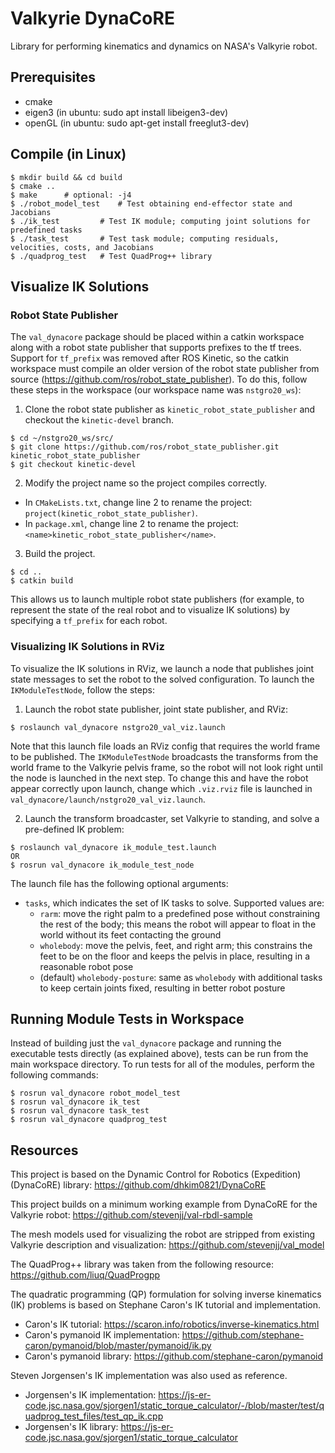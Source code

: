 # Valkyrie DynaCoRE

Library for performing kinematics and dynamics on NASA's Valkyrie robot.



## Prerequisites
- cmake
- eigen3 (in ubuntu: sudo apt install libeigen3-dev)
- openGL (in ubuntu: sudo apt-get install freeglut3-dev)



## Compile (in Linux)
```
$ mkdir build && cd build
$ cmake ..
$ make		# optional: -j4
$ ./robot_model_test	# Test obtaining end-effector state and Jacobians
$ ./ik_test 		# Test IK module; computing joint solutions for predefined tasks
$ ./task_test		# Test task module; computing residuals, velocities, costs, and Jacobians
$ ./quadprog_test	# Test QuadProg++ library
```



## Visualize IK Solutions

### Robot State Publisher
The ```val_dynacore``` package should be placed within a catkin workspace along with a robot state publisher that supports prefixes to the tf trees.  Support for ```tf_prefix``` was removed after ROS Kinetic, so the catkin workspace must compile an older version of the robot state publisher from source (https://github.com/ros/robot_state_publisher).  To do this, follow these steps in the workspace (our workspace name was ```nstgro20_ws```):
1. Clone the robot state publisher as ```kinetic_robot_state_publisher``` and checkout the ```kinetic-devel``` branch.
```
$ cd ~/nstgro20_ws/src/
$ git clone https://github.com/ros/robot_state_publisher.git kinetic_robot_state_publisher
$ git checkout kinetic-devel
```
2. Modify the project name so the project compiles correctly.
- In ```CMakeLists.txt```, change line 2 to rename the project: ```project(kinetic_robot_state_publisher)```.
- In ```package.xml```, change line 2 to rename the project: ```<name>kinetic_robot_state_publisher</name>```.

3. Build the project.
```
$ cd ..
$ catkin build
```

This allows us to launch multiple robot state publishers (for example, to represent the state of the real robot and to visualize IK solutions) by specifying a ```tf_prefix``` for each robot.



### Visualizing IK Solutions in RViz
To visualize the IK solutions in RViz, we launch a node that publishes joint state messages to set the robot to the solved configuration.  To launch the ```IKModuleTestNode```, follow the steps:

1. Launch the robot state publisher, joint state publisher, and RViz:
```
$ roslaunch val_dynacore nstgro20_val_viz.launch
```
Note that this launch file loads an RViz config that requires the world frame to be published.  The ```IKModuleTestNode``` broadcasts the transforms from the world frame to the Valkyrie pelvis frame, so the robot will not look right until the node is launched in the next step.  To change this and have the robot appear correctly upon launch, change which ```.viz.rviz``` file is launched in ```val_dynacore/launch/nstgro20_val_viz.launch```.

2. Launch the transform broadcaster, set Valkyrie to standing, and solve a pre-defined IK problem:
```
$ roslaunch val_dynacore ik_module_test.launch
OR
$ rosrun val_dynacore ik_module_test_node
```
The launch file has the following optional arguments:
- ```tasks```, which indicates the set of IK tasks to solve.  Supported values are:
	- ```rarm```: move the right palm to a predefined pose without constraining the rest of the body; this means the robot will appear to float in the world without its feet contacting the ground
	- ```wholebody```: move the pelvis, feet, and right arm; this constrains the feet to be on the floor and keeps the pelvis in place, resulting in a reasonable robot pose
	- (default) ```wholebody-posture```: same as ```wholebody``` with additional tasks to keep certain joints fixed, resulting in better robot posture



## Running Module Tests in Workspace
Instead of building just the ```val_dynacore``` package and running the executable tests directly (as explained above), tests can be run from the main workspace directory.  To run tests for all of the modules, perform the following commands:
```
$ rosrun val_dynacore robot_model_test
$ rosrun val_dynacore ik_test
$ rosrun val_dynacore task_test
$ rosrun val_dynacore quadprog_test
```



## Resources

This project is based on the Dynamic Control for Robotics (Expedition) (DynaCoRE) library: https://github.com/dhkim0821/DynaCoRE

This project builds on a minimum working example from DynaCoRE for the Valkyrie robot: https://github.com/stevenjj/val-rbdl-sample

The mesh models used for visualizing the robot are stripped from existing Valkyrie description and visualization: https://github.com/stevenjj/val_model

The QuadProg++ library was taken from the following resource: https://github.com/liuq/QuadProgpp

The quadratic programming (QP) formulation for solving inverse kinematics (IK) problems is based on Stephane Caron's IK tutorial and implementation.
- Caron's IK tutorial: https://scaron.info/robotics/inverse-kinematics.html
- Caron's pymanoid IK implementation: https://github.com/stephane-caron/pymanoid/blob/master/pymanoid/ik.py
- Caron's pymanoid library: https://github.com/stephane-caron/pymanoid

Steven Jorgensen's IK implementation was also used as reference.
- Jorgensen's IK implementation: https://js-er-code.jsc.nasa.gov/sjorgen1/static_torque_calculator/-/blob/master/test/quadprog_test_files/test_qp_ik.cpp
- Jorgensen's IK library: https://js-er-code.jsc.nasa.gov/sjorgen1/static_torque_calculator
